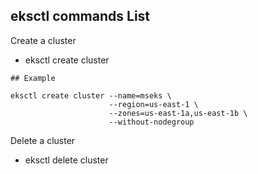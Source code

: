 ## eksctl commands List 

Create a cluster
- eksctl create cluster 
 
```t
## Example

eksctl create cluster --name=mseks \
                      --region=us-east-1 \
                      --zones=us-east-1a,us-east-1b \
                      --without-nodegroup 

```
Delete a cluster
- eksctl delete cluster                         
